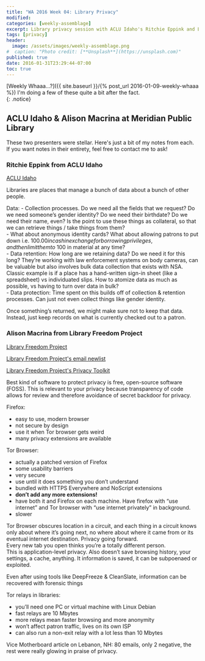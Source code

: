 ```yaml
---
title: "WA 2016 Week 04: Library Privacy"
modified:
categories: [weekly-assemblage]
excerpt: Library privacy session with ACLU Idaho's Ritchie Eppink and Library Freedom Project's Alison Macrina at Meridian Library District's unBound technology lab.
tags: [privacy]
header:
  image: /assets/images/weekly-assemblage.png
#  caption: "Photo credit: [**Unsplash**](https://unsplash.com)"
published: true
date: 2016-01-31T23:29:44-07:00
toc: true
---
```

[Weekly Whaaa…?]({{ site.baseurl }}/{% post_url 2016-01-09-weekly-whaaa %}) I'm doing a few of these quite a bit after the fact.  
{: .notice}  

## ACLU Idaho & Alison Macrina at Meridian Public Library  

These two presenters were stellar. Here's just a bit of my notes from each. If you want notes in their entirety, feel free to contact me to ask!  

### Ritchie Eppink from ACLU Idaho  

[ACLU Idaho](https://acluidaho.org/)  

Libraries are places that manage a bunch of data about a bunch of other people.  

Data: 
	- Collection processes. Do we need all the fields that we request? Do we need someone’s gender identity? Do we need their birthdate? Do we need their name, even? Is the point to use these things as collateral, so that we can retrieve things / take things from them?   
	- What about anonymous identity cards? What about allowing patrons to put down i.e. $100.00 in cash in exchange for borrowing privileges, and then limit them to ~$100 in material at any time?  
	- Data retention: How long are we retaining data? Do we need it for this long? They’re working with law enforcement systems on body cameras, can be valuable but also involves bulk data collection that exists with NSA. Classic example is if a place has a hand-written sign-in sheet (like a spreadsheet) vs individuated slips. How to atomize data as much as possible, vs having to turn over data in bulk?  
	- Data protection: Time spent on this builds off of collection & retention processes. Can just not even collect things like gender identity.  

Once something’s returned, we might make sure not to keep that data. Instead, just keep records on what is currently checked out to a patron.   

### Alison Macrina from Library Freedom Project  

[Library Freedom Project](https://libraryfreedomproject.org/)  

[Library Freedom Project's email newlist](https://lists.riseup.net/www/subscribe/libraryfreedom)  

[Library Freedom Project's Privacy Toolkit](https://libraryfreedomproject.org/resources/privacytoolkit)   


Best kind of software to protect privacy is free, open-source software (FOSS). This is relevant to your privacy because transparency of code allows for review and therefore avoidance of secret backdoor for privacy.   

Firefox:  
- easy to use, modern browser  
- not secure by design  
- use it when Tor browser gets weird  
- many privacy extensions are available  

Tor Browser:     
- actually a patched version of Firefox  
- some usability barriers  
- very secure  
- use until it does something you don’t understand  
- bundled with HTTPS Everywhere and NoScript extensions  
- **don’t add any more extensions!**  
- have both it and Firefox on each machine. Have firefox with “use internet” and Tor browser with “use internet privately” in background.  
- slower  

Tor Browser obscures location in a circuit, and each thing in a circuit knows only about where it’s going next, no where about where it came from or its eventual internet destination. Privacy going forward.   
Every new tab you open thinks you’re a totally different person.  
This is application-level privacy. Also doesn’t save browsing history, your settings, a cache, anything. It information is saved, it can be subpoenaed or exploited.  

Even after using tools like DeepFreeze & CleanSlate, information can be recovered with forensic things  

Tor relays in libraries:   
- you’ll need one PC or virtual machine with Linux Debian  
- fast relays are 10 Mbytes  
- more relays mean faster browsing and more anonymity  
- won’t affect patron traffic, lives on its own ISP  
- can also run a non-exit relay with a lot less than 10 Mbytes  

Vice Motherboard article on Lebanon, NH: 80 emails, only 2 negative, the rest were really glowing in praise of privacy.  

